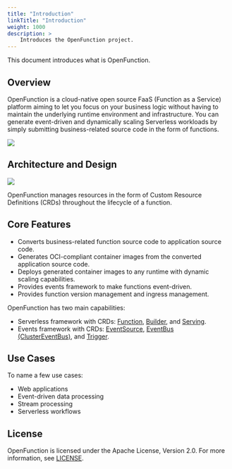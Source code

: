 ```yaml
---
title: "Introduction"
linkTitle: "Introduction"
weight: 1000
description: >	
    Introduces the OpenFunction project.
---
```


This document introduces what is OpenFunction.

## Overview

OpenFunction is a cloud-native open source FaaS (Function as a Service) platform aiming to let you focus on your business logic without having to maintain the underlying runtime environment and infrastructure. You can generate event-driven and dynamically scaling Serverless workloads by simply submitting business-related source code in the form of functions.

![](/images/docs/en/introduction/what-is-openfunction/function-lifecycle.svg)

## Architecture and Design

![](/images/docs/en/introduction/what-is-openfunction/openfunction-0.5-architecture.png)

OpenFunction manages resources in the form of Custom Resource Definitions (CRDs) throughout the lifecycle of a function. 

## Core Features

- Converts business-related function source code to application source code.
- Generates OCI-compliant container images from the converted application source code.
- Deploys generated container images to any runtime with dynamic scaling capabilities.
- Provides events framework to make functions event-driven.
- Provides function version management and ingress management.

OpenFunction has two main capabilities:

- Serverless framework with CRDs: [Function](../../concepts/function), [Builder](../../concepts/builder), and [Serving](../../concepts/serving).
- Events framework with CRDs: [EventSource](../../concepts/events#eventsource), [EventBus (ClusterEventBus)](../../concepts/events#eventbus-clustereventbus), and [Trigger](../../concepts/events#trigger).

## Use Cases

To name a few use cases:

- Web applications
- Event-driven data processing
- Stream processing
- Serverless workflows

## License

OpenFunction is licensed under the Apache License, Version 2.0. For more information, see [LICENSE](https://github.com/OpenFunction/OpenFunction/blob/main/LICENSE).

